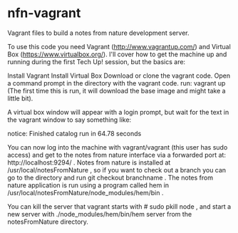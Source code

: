 nfn-vagrant
===========

Vagrant files to build a notes from nature development server.

To use this code you need Vagrant (http://www.vagrantup.com/) and Virtual Box (https://www.virtualbox.org/). I'll cover how to get the machine up and running during the first Tech Up! session, but the basics are:

Install Vagrant
Install Virtual Box
Download or clone the vagrant code.
Open a command prompt in the directory with the vagrant code.
run: vagrant up
(The first time this is run, it will download the base image and might take a little bit).

A virtual box window will appear with a login prompt, but wait for the text in the vagrant window to say something like:

notice: Finished catalog run in 64.78 seconds

You can now log into the machine with vagrant/vagrant (this user has sudo access) and get to the notes from nature interface via a forwarded port at: http://localhost:9294/ . Notes from nature is installed at /usr/local/notesFromNature , so if you want to check out a branch you can go to the directory and run git checkout branchname . The notes from nature application is run using a program called hem in /usr/local/notesFromNature/node_modules/hem/bin .

You can kill the server that vagrant starts with # sudo pkill node , and start a new server with ./node_modules/hem/bin/hem server from the notesFromNature directory.

